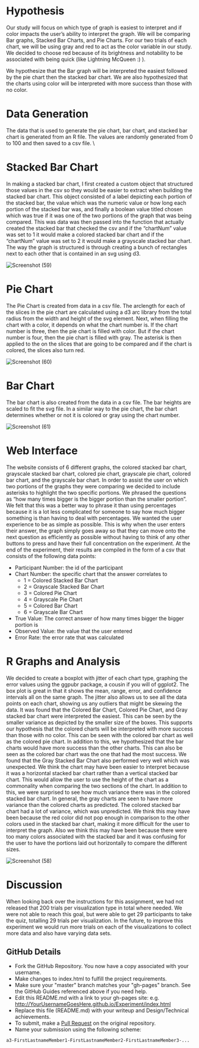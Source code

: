 # Hypothesis 
Our study will focus on which type of graph is easiest to interpret and if color impacts the user’s ability to interpret the graph. We will be comparing Bar graphs, Stacked Bar Charts, and Pie Charts. For our two trials of each chart, we will be using gray and red to act as the color variable in our study. We decided to choose red because of its brightness and notability to be associated with being quick (like Lightning McQueen :) ). 

We hypothesize that the Bar graph will be interpreted the easiest followed by the pie chart then the stacked bar chart. We are also hypothesized that the charts using color will be interpreted with more success than those with no color. 

# Data Generation 
The data that is used to generate the pie chart, bar chart, and stacked bar chart is generated from an R file. The values are randomly generated from 0 to 100 and then saved to a csv file. \

# Stacked Bar Chart
In making a stacked bar chart, I first created a custom object that structured those values in the csv so they would be easier to extract when building the stacked bar chart. This object consisted of a label depicting each portion of the stacked bar, the value which was the numeric value or how long each portion of the stacked bar was, and finally a boolean value titled chosen which was true if it was one of the two portions of the graph that was being compared. This was data was then passed into the function that actually created the stacked bar that checked the csv and if the “chartNum” value was set to 1 it would make a colored stacked bar chart and if the “chartNum” value was set to 2 it would make a grayscale stacked bar chart. The way the graph is structured is through creating a bunch of rectangles next to each other that is contained in an svg using d3. 

![Screenshot (59)](https://user-images.githubusercontent.com/48228807/154776685-4530394d-5b66-42c6-8e41-5a5350f098b0.png)

# Pie Chart
The Pie Chart is created from data in a csv file. The arclength for each of the slices in the pie chart are calculated using a d3 arc library from the total radius from the width and height of the svg element. Next, when filling the chart with a color, it depends on what the chart number is. If the chart number is three, then the pie chart is filled with color. But if the chart number is four, then the pie chart is filled with gray. The asterisk is then applied to the on the slices that are going to be compared and if the chart is colored, the slices also turn red. 

![Screenshot (60)](https://user-images.githubusercontent.com/48228807/154776792-1e9f357f-2b49-4b97-b0d9-f9512ecfc4cd.png)

# Bar Chart
The bar chart is also created from the data in a csv file. The bar heights are scaled to fit the svg file. In a similar way to the pie chart, the bar chart determines whether or not it is colored or gray using the chart number.

![Screenshot (61)](https://user-images.githubusercontent.com/48228807/154776795-9baed3e8-6f26-4e4c-98b1-8555b91c0817.png)

# Web Interface 
The website consists of 6 different graphs, the colored stacked bar chart, grayscale stacked bar chart, colored pie chart, grayscale pie chart, colored bar chart, and the grayscale bar chart. In order to assist the user on which two portions of the graphs they were comparing we decided to include asterisks to highlight the two specific portions. We phrased the questions as “how many times bigger is the bigger portion than the smaller portion”. We felt that this was a better way to phrase it than using percentages because it is a lot less complicated for someone to say how much bigger something is than having to deal with percentages. We wanted the user experience to be as simple as possible. This is why when the user enters their answer, the graph simply goes away so that they can move onto the next question as efficiently as possible without having to think of any other buttons to press and have their full concentration on the experiment. At the end of the experiment, their results are compiled in the form of a csv that consists of the following data points:


- Participant Number: the id of the participant
- Chart Number: the specific chart that the answer correlates to
    - 1 = Colored Stacked Bar Chart
    - 2 = Grayscale Stacked Bar Chart
    - 3 = Colored Pie Chart
    - 4 = Grayscale Pie Chart
    - 5 = Colored Bar Chart
    - 6 = Grayscale Bar Chart
- True Value: The correct answer of how many times bigger the bigger portion is
- Observed Value: the value that the user entered
- Error Rate: the error rate that was calculated


# R Graphs and Analysis
We decided to create a boxplot with jitter of each chart type, graphing the error values using the ggpubr package, a cousin if you will of ggplot2. The box plot is great in that it shows the mean, range, error, and confidence intervals all on the same graph. The jitter also allows us to see all the data points on each chart, showing us any outliers that might be skewing the data. 
It was found that the Colored Bar Chart, Colored Pie Chart, and Gray stacked bar chart were interpreted the easiest. This can be seen by the smaller variance as depicted by the smaller size of the boxes. This supports our hypothesis that the colored charts will be interpreted with more success than those with no color. This can be seen with the colored bar chart as well as the colored pie chart. 
In addition to this, we hypothesized that the bar charts would have more success than the other charts. This can also be seen as the colored bar chart was the one that had the most success. We found that the Gray Stacked Bar Chart also performed very well which was unexpected. We think the chart may have been easier to interpret because it was a horizontal stacked bar chart rather than a vertical stacked bar chart. This would allow the user to use the height of the chart as a commonality when comparing the two sections of the chart. In addition to this, we were surprised to see how much variance there was in the colored stacked bar chart. 
In general, the gray charts are seen to have more variance than the colored charts as predicted. The colored stacked bar chart had a lot of variance, which was unpredicted. We think this may have been because the red color did not pop enough in comparison to the other colors used in the stacked bar chart, making it more difficult for the user to interpret the graph. Also we think this may have been because there were too many colors associated with the stacked bar and it was confusing for the user to have the portions laid out horizontally to compare the different sizes.

![Screenshot (58)](https://user-images.githubusercontent.com/48228807/154776583-b438e5a3-916a-4063-a60f-8b0cde516c62.png)

# Discussion 
When looking back over the instructions for this assignment, we had not released that 200 trials per visualization type in total where needed. We were not able to reach this goal, but were able to get 29 participants to take the quiz, totalling 29 trials per visualization. 
In the future, to improve this experiment we would run more trials on each of the visualizations to collect more data and also have varying data sets. 

GitHub Details
---

- Fork the GitHub Repository. You now have a copy associated with your username.
- Make changes to index.html to fulfill the project requirements. 
- Make sure your "master" branch matches your "gh-pages" branch. See the GitHub Guides referenced above if you need help.
- Edit this README.md with a link to your gh-pages site: e.g. http://YourUsernameGoesHere.github.io/Experiment/index.html
- Replace this file (README.md) with your writeup and Design/Technical achievements.
- To submit, make a [Pull Request](https://help.github.com/articles/using-pull-requests/) on the original repository.
- Name your submission using the following scheme: 
```
a3-FirstLastnameMember1-FirstLastnameMember2-FirstLastnameMember3-...
```
